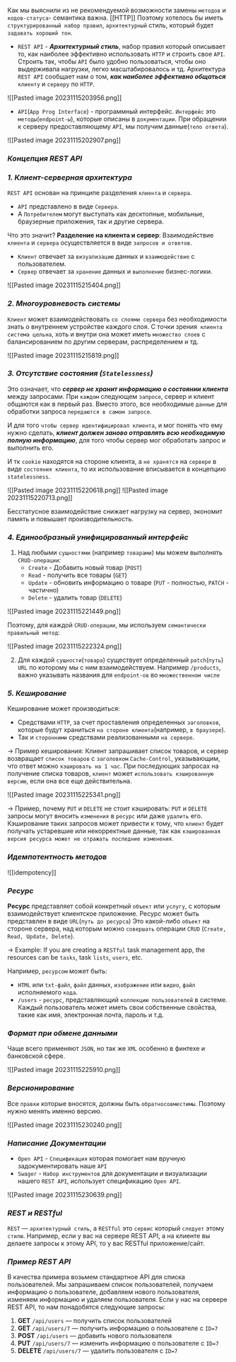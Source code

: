 
Как мы выяснили из не рекомендуемой возможности замены `методов` и `кодов-статуса`- семантика важна. [[HTTP]] 
Поэтому хотелось бы иметь `структурированный набор правил`, `архитектурный` стиль, который будет `задавать хороший тон`. 

- `REST API` - **_Архитектурный стиль_**, набор правил который описывает то, как наиболее эффективно использовать `HTTP` и строить свое `API`. Строить так, чтобы `API` было удобно пользоваться, чтобы оно выдерживала нагрузки, легко масштабировалось и тд. 
   Архитектура `REST API` сообщает нам о том, **_как наиболее эффективно общаться_** `клиенту` и `серверу` по `HTTP`.

![[Pasted image 20231115203956.png]]

- `API`(`App Prog Interface`) - программный интерфейс. 
`Интерфейс` это `методы`(`endpoint-ы`), которые описаны в `документации`. 
При обращении к серверу предоставляющему `API`, мы получим данные(`тело ответа`).

![[Pasted image 20231115202907.png]]

### _Концепция REST API_

### _1. Клиент-серверная архитектура_

`REST API` основан на принципе разделения `клиента` и `сервера`. 
- `API` представлено в виде `Cервера`.
- А `Потребителем` могут выступать как десктопные, мобильные, браузерные приложения, так и другие сервера. 

Что это значит? 
**Разделение на клиента и сервер**: Взаимодействие `клиента` и `сервера` осуществляется в виде `запросов и ответов`. 
- `Клиент` отвечает за `визуализацию` данных и `взаимодействие` с пользователем.
- `Сервер` отвечает за `хранение` данных и `выполнение` бизнес-логики.

![[Pasted image 20231115215404.png]]

### _2. Многоуровневость системы_

`Клиент` может взаимодействовать `со слоями сервера` без необходимости знать о внутреннем устройстве каждого слоя. 
С точки зрения` клиента система цельна`, хоть и внутри она может иметь `множество слоев` с балансированием по другим серверам, распределением и тд.

![[Pasted image 20231115215819.png]]

### _3. Отсутствие состояния (`Statelessness`)_

Это означает, что **_сервер не хранит информацию о состоянии клиента_** между запросами. 
При `каждом` следующем `запросе`, сервер и клиент общаются как в первый раз. 
Вместо этого, все необходимые `данные` для обработки запроса `передаются в самом запросе`.

И для того `чтобы сервер идентифицировал клиента`, и мог понять что ему нужно сделать, **_клиент должен заново отправлять всю необходимую полную информацию_**, для того чтобы сервер мог обработать запрос и выполнить его.

И тк `cookie` находятся на стороне клиента, а `не хранятся` на `сервере` в виде `состояния клиента`, то их использование вписывается в концепцию `statelessness`.

![[Pasted image 20231115220618.png]]
![[Pasted image 20231115220713.png]]

Беcстатусное взаимодействие снижает нагрузку на сервер, экономит память и повышает производительность.

### _4. Единообразный унифицированный интерфейс_

1. Над любыми `сущностями` (например `товарами`) мы можем выполнять `CRUD-операции`:
   - `Create` - Добавить новый товар (`POST`)
   - `Read` - получить все товары (`GET`)
   - `Update` - обновить информацию о товаре (`PUT` - полностью, `PATCH` - частично)
   - `Delete` - удалить товар (`DELETE`)

![[Pasted image 20231115221449.png]]

Поэтому, для каждой `CRUD-операции`, мы используем `семантически правильный метод`:

![[Pasted image 20231115222324.png]]

2. Для каждой `сущности`(`товара`) существует определенный `patch`(`путь`) `URL` по которому мы с ним взаимодействуем. Например `/products`, важно указывать названия для `endpoint-ов` во `множественном числе`

### _5. Кеширование_

Кеширование может производиться:
- Средствами `HTTP`, за счет проставления определенных `заголовков`, которые будут храниться `на стороне клиента`(например, `в браузере`).
- Так и `сторонними` средствами реализованными `на сервере`.

-> Пример кеширования: 
Клиент запрашивает список товаров, и сервер возвращает `список товаров` с `заголовком` `Cache-Control`, указывающим, что ответ можно `кэшировать на 1 час`. При последующих запросах на получение списка товаров, `клиент` может `использовать кэшированную версию`, если она все еще действительна.

![[Pasted image 20231115225341.png]]

-> Пример, почему `PUT` и `DELETE` не стоит кэшировать:
`PUT` и `DELETE` запросы могут вносить `изменения` в `ресурс` или даже `удалить` его. Кэширование таких запросов может привести к тому, что `клиент` будет получать устаревшие или некорректные данные, так как `кэшированная версия ресурса может не отражать последние изменения`.

### _Идемпотентность методов_

![[idempotency]]

### _Ресурс_

**Ресурс** представляет собой конкретный `объект` или `услугу`, с которым взаимодействует клиентское приложение. Ресурс может быть представлен в виде `URL`(`путь до ресурса`)
Это какой-либо `объект` на стороне сервера, над которым можно `совершать` операции `CRUD`
(`Create, Read, Update, Delete`).

-> Example: If you are creating a `RESTful` task management app, the resources can be `tasks`, task `lists`, `users`, etc.


Например, `ресурсом` может быть:
- `HTML` или `txt-файл`, `файл` данных, `изображение` или `видео`, `файл` исполняемого `кода`.
- `/users` - `ресурс`, представляющий `коллекцию пользователей` в системе. Каждый пользователь может иметь свои собственные свойства, такие как имя, электронная почта, пароль и т.д.

### _Формат при обмене данными_

Чаще всего применяют `JSON`, но так же `XML` особенно в финтехе и банковской сфере.

![[Pasted image 20231115225910.png]]

### _Версионирование_

Все `правки` которые вносятся, должны быть `обратносовместимы`.  Поэтому нужно менять именно версию.

![[Pasted image 20231115230240.png]]

### _Написание Документации_

- `Open API` - `Спецификация` которая помогает нам вручную задокументировать наше `API`
- `Swager` - `Набор инструментов` для документации и визуализации нашего `REST API`, использует спецификацию `Open API`.

![[Pasted image 20231115230639.png]]

### _REST и RESTful_

`REST` — `архитектурный стиль`, а `RESTful` это `сервис` который `следует` этому `стилю`. 
Например, если у вас на сервере REST API, а на клиенте вы делаете запросы к этому API, то у вас RESTful приложение/сайт.

### _Пример REST API_

В качества примера возьмем стандартное API для списка пользователей. Мы запрашиваем список пользователей, получаем информацию о пользователе, добавляем нового пользователя, изменяем информацию и удаляем пользователя. Если у нас на сервере REST API, то нам понадобятся следующие запросы:

1. **GET** `/api/users` — получить список пользователей
2. **GET** `/api/users/7` — получить информацию о пользователе с `ID=7`
3. **POST** `/api/users` — добавить нового пользователя
4. **PUT** `/api/users/7` — изменить информацию о пользователе с `ID=7`
5. **DELETE** `/api/users/7` — удалить пользователя с `ID=7`